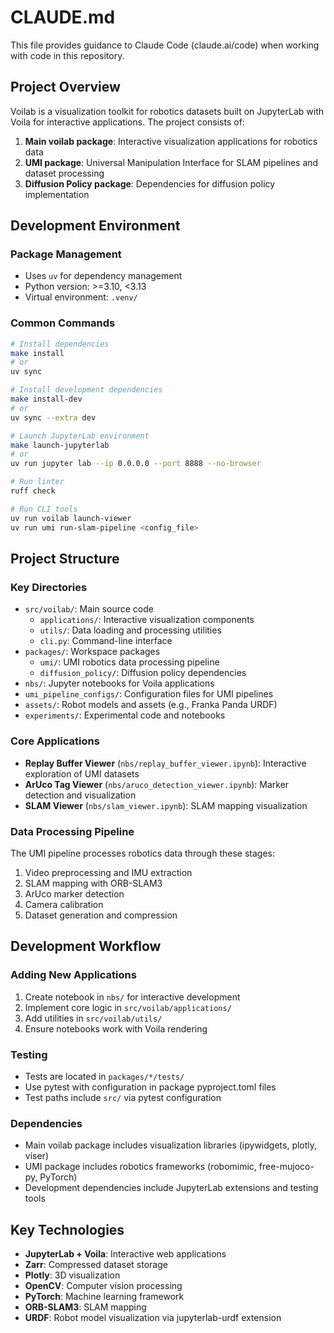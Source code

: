 # CLAUDE.md

This file provides guidance to Claude Code (claude.ai/code) when working with code in this repository.

## Project Overview

Voilab is a visualization toolkit for robotics datasets built on JupyterLab with Voila for interactive applications. The project consists of:

1. **Main voilab package**: Interactive visualization applications for robotics data
2. **UMI package**: Universal Manipulation Interface for SLAM pipelines and dataset processing
3. **Diffusion Policy package**: Dependencies for diffusion policy implementation

## Development Environment

### Package Management
- Uses `uv` for dependency management
- Python version: >=3.10, <3.13
- Virtual environment: `.venv/`

### Common Commands

```bash
# Install dependencies
make install
# or
uv sync

# Install development dependencies
make install-dev
# or
uv sync --extra dev

# Launch JupyterLab environment
make launch-jupyterlab
# or
uv run jupyter lab --ip 0.0.0.0 --port 8888 --no-browser

# Run linter
ruff check

# Run CLI tools
uv run voilab launch-viewer
uv run umi run-slam-pipeline <config_file>
```

## Project Structure

### Key Directories
- `src/voilab/`: Main source code
  - `applications/`: Interactive visualization components
  - `utils/`: Data loading and processing utilities
  - `cli.py`: Command-line interface
- `packages/`: Workspace packages
  - `umi/`: UMI robotics data processing pipeline
  - `diffusion_policy/`: Diffusion policy dependencies
- `nbs/`: Jupyter notebooks for Voila applications
- `umi_pipeline_configs/`: Configuration files for UMI pipelines
- `assets/`: Robot models and assets (e.g., Franka Panda URDF)
- `experiments/`: Experimental code and notebooks

### Core Applications
- **Replay Buffer Viewer** (`nbs/replay_buffer_viewer.ipynb`): Interactive exploration of UMI datasets
- **ArUco Tag Viewer** (`nbs/aruco_detection_viewer.ipynb`): Marker detection and visualization
- **SLAM Viewer** (`nbs/slam_viewer.ipynb`): SLAM mapping visualization

### Data Processing Pipeline
The UMI pipeline processes robotics data through these stages:
1. Video preprocessing and IMU extraction
2. SLAM mapping with ORB-SLAM3
3. ArUco marker detection
4. Camera calibration
5. Dataset generation and compression

## Development Workflow

### Adding New Applications
1. Create notebook in `nbs/` for interactive development
2. Implement core logic in `src/voilab/applications/`
3. Add utilities in `src/voilab/utils/`
4. Ensure notebooks work with Voila rendering

### Testing
- Tests are located in `packages/*/tests/`
- Use pytest with configuration in package pyproject.toml files
- Test paths include `src/` via pytest configuration

### Dependencies
- Main voilab package includes visualization libraries (ipywidgets, plotly, viser)
- UMI package includes robotics frameworks (robomimic, free-mujoco-py, PyTorch)
- Development dependencies include JupyterLab extensions and testing tools

## Key Technologies
- **JupyterLab + Voila**: Interactive web applications
- **Zarr**: Compressed dataset storage
- **Plotly**: 3D visualization
- **OpenCV**: Computer vision processing
- **PyTorch**: Machine learning framework
- **ORB-SLAM3**: SLAM mapping
- **URDF**: Robot model visualization via jupyterlab-urdf extension
